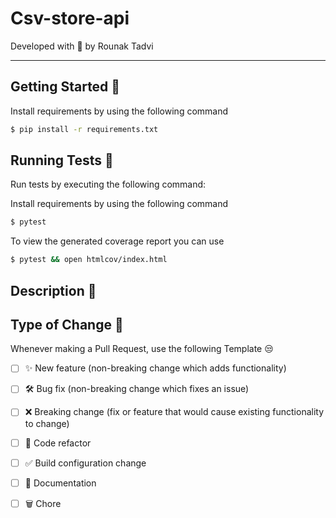 # Csv-store-api

Developed with 💙  by Rounak Tadvi

---

## Getting Started  🎸
Install requirements by using the following command
```sh
$ pip install -r requirements.txt
```

## Running Tests 🧪

Run tests by executing the following command:

Install requirements by using the following command
```sh
$ pytest
```

To view the generated coverage report you can use
```sh
$ pytest && open htmlcov/index.html
```
## Description 📘

<!--- Describe your changes in detail -->

## Type of Change 📝

Whenever making a Pull Request, use the following Template 😒

<!--- Put an `x` in all the boxes that apply: -->

- [ ] ✨ New feature (non-breaking change which adds functionality)
- [ ] 🛠️ Bug fix (non-breaking change which fixes an issue)
- [ ] ❌ Breaking change (fix or feature that would cause existing functionality to change)
- [ ] 🧹 Code refactor
- [ ] ✅ Build configuration change 
- [ ] 📝 Documentation
- [ ] 🗑️ Chore



